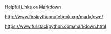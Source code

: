 Helpful Links on Markdown

http://www.firstpythonnotebook.org/markdown/

https://www.fullstackpython.com/markdown.html
